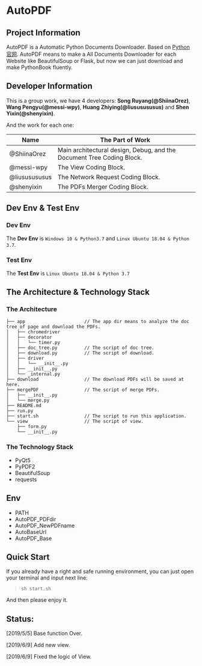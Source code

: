 # AutoPDF

## Project Information

AutoPDF is a Automatic Python Documents Downloader. Based on [Python 官网](https://docs.python.org/zh-cn/3/tutorial/index.html). AutoPDF means to make a All Documents Downloader for each Website like BeautifulSoup or Flask, but now we can just download and make PythonBook fluently.

## Developer Information

This is a group work, we have 4 developers: **Song Ruyang(@ShiinaOrez)**, **Wang Pengyu(@messi-wpy)**, **Huang Zhiying(@liususususus)** and **Shen Yixin(@shenyixin)**.

And the work for each one:

| Name | The Part of Work |
|------|------------------|
| @ShiinaOrez | Main architectural design, Debug, and the Document Tree Coding Block. |
| @messi-wpy | The View Coding Block. |
| @liususususus | The Network Request Coding Block. |
| @shenyixin | The PDFs Merger Coding Block. |

## Dev Env & Test Env

### Dev Env

The **Dev Env** is `Windows 10 & Python3.7` and `Linux Ubuntu 18.04 & Python 3.7`.

### Test Env

The **Test Env** is `Linux Ubuntu 18.04 & Python 3.7`

## The Architecture & Technology Stack

### The Architecture

```
├── app                      // The app dir means to analyze the doc tree of page and download the PDFs.
│   ├── chromedriver
│   ├── decorator
│   │   └── timer.py
│   ├── doc_tree.py          // The script of doc tree.
│   ├── download.py          // The script of download.
│   ├── driver
│   │   └── __init__.py
│   ├── __init__.py
│   └── _internal.py
├── download                 // The download PDFs will be saved at here.
├── mergePDF                 // The script of merge PDFs.
│   ├── __init__.py
│   └── merge.py         
├── README.md
├── run.py
├── start.sh                 // The script to run this application.
└── view                     // The script of view.
    ├── form.py
    └── __init__.py

```

### The Technology Stack

+ PyQt5
+ PyPDF2
+ BeautifulSoup
+ requests

## Env

+ PATH
+ AutoPDF_PDFdir
+ AutoPDF_NewPDFname
+ AutoBaseUrl
+ AutoPDF_Base

## Quick Start

If you already have a right and safe running environment, you can just open your terminal and input next line:

> ```sh start.sh```

And then please enjoy it.

## Status:

[2019/5/5] Base function Over.

[2019/6/9] Add new view.

[2019/6/9] Fixed the logic of View.